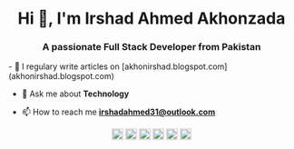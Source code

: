 
<h1 align="center">Hi 👋, I'm Irshad Ahmed Akhonzada</h1>
<h3 align="center">A passionate Full Stack Developer from Pakistan</h3>
- 📝 I regulary write articles on [akhonirshad.blogspot.com](akhonirshad.blogspot.com)

- 💬 Ask me about **Technology**

- 📫 How to reach me **irshadahmed31@outlook.com**

 

<p align="center">
<a href="https://codepen.io/akhonzadairshad" target="blank"><img align="center" src="https://cdn.jsdelivr.net/npm/simple-icons@3.0.1/icons/codepen.svg" alt="akhonzadairshad" height="20" width="20" /></a>
<a href="https://dev.to/akhonzadairshad" target="blank"><img align="center" src="https://cdn.jsdelivr.net/npm/simple-icons@3.0.1/icons/dev-dot-to.svg" alt="akhonzadairshad" height="20" width="20" /></a>
<a href="https://twitter.com/akhonzadairshad" target="blank"><img align="center" src="https://cdn.jsdelivr.net/npm/simple-icons@3.0.1/icons/twitter.svg" alt="akhonzadairshad" height="20" width="20" /></a>
<a href="https://linkedin.com/in/akhonzadairshad" target="blank"><img align="center" src="https://cdn.jsdelivr.net/npm/simple-icons@3.0.1/icons/linkedin.svg" alt="akhonzadairshad" height="20" width="20" /></a>
<a href="https://stackoverflow.com/irshad-ahmed-akhonzada" target="blank"><img align="center" src="https://cdn.jsdelivr.net/npm/simple-icons@3.0.1/icons/stackoverflow.svg" alt="irshad-ahmed-akhonzada" height="20" width="20" /></a>
<a href="https://fb.com/akhonzadairshad" target="blank"><img align="center" src="https://cdn.jsdelivr.net/npm/simple-icons@3.0.1/icons/facebook.svg" alt="akhonzadairshad" height="20" width="20" /></a>
</p>
